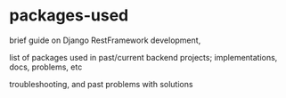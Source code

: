 # packages-used
brief guide on Django RestFramework development,

list of packages used in past/current backend projects; implementations, docs, problems, etc

troubleshooting, and past problems with solutions
